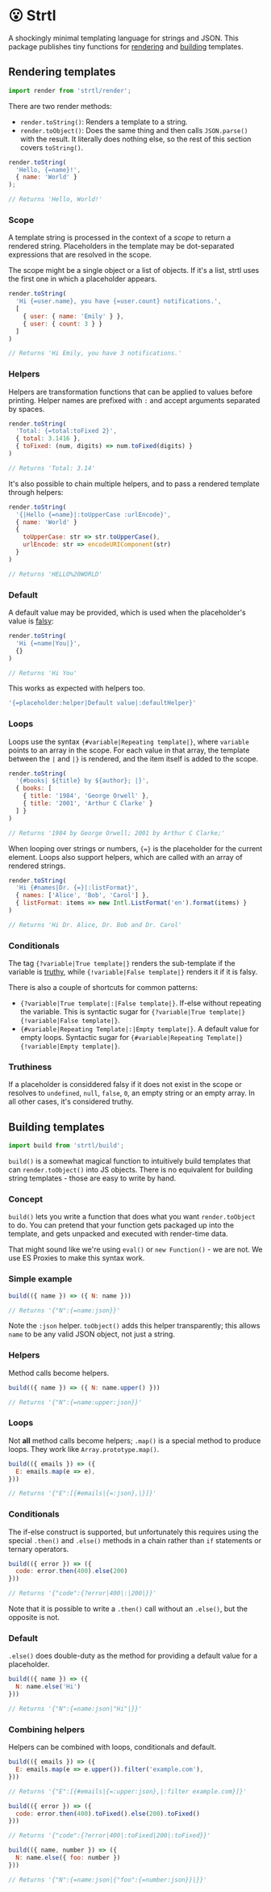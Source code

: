 # 😮 Strtl

A shockingly minimal templating language for strings and JSON. This package publishes tiny functions for [rendering](#rendering-templates) and [building](#building-templates) templates.

## Rendering templates

```js
import render from 'strtl/render';
```

There are two render methods:
- `render.toString()`: Renders a template to a string.
- `render.toObject()`: Does the same thing and then calls `JSON.parse()` with the result. It literally does nothing else, so the rest of this section covers `toString()`.

```js
render.toString(
  'Hello, {=name}!',
  { name: 'World' }
);

// Returns 'Hello, World!'
```

### Scope

A template string is processed in the context of a *scope* to return a rendered string. Placeholders in the template may be dot-separated expressions that are resolved in the scope.

The scope might be a single object or a list of objects. If it's a list, strtl uses the first one in which a placeholder appears.

```js
render.toString(
  'Hi {=user.name}, you have {=user.count} notifications.',
  [
    { user: { name: 'Emily' } },
    { user: { count: 3 } }
  ]
)

// Returns 'Hi Emily, you have 3 notifications.'
```

### Helpers

Helpers are transformation functions that can be applied to values before printing. Helper names are prefixed with `:` and accept arguments separated by spaces.

```js
render.toString(
  'Total: {=total:toFixed 2}',
  { total: 3.1416 },
  { toFixed: (num, digits) => num.toFixed(digits) }
)

// Returns 'Total: 3.14'
```

It's also possible to chain multiple helpers, and to pass a rendered template through helpers:

```js
render.toString(
  '{|Hello {=name}|:toUpperCase :urlEncode}',
  { name: 'World' }
  {
    toUpperCase: str => str.toUpperCase(),
    urlEncode: str => encodeURIComponent(str)
  }
)

// Returns 'HELLO%20WORLD'
```

### Default

A default value may be provided, which is used when the placeholder's value is [falsy](#truthiness):

```js
render.toString(
  'Hi {=name|You|}',
  {}
)

// Returns 'Hi You'
```

This works as expected with helpers too.

```js
'{=placeholder:helper|Default value|:defaultHelper}'
```

### Loops

Loops use the syntax `{#variable|Repeating template|}`, where `variable` points to an array in the scope. For each value in that array, the template between the `|` and `|}` is rendered, and the item itself is added to the scope.

```js
render.toString(
  '{#books| ${title} by ${author}; |}',
  { books: [
    { title: '1984', 'George Orwell' },
    { title: '2001', 'Arthur C Clarke' }
  ] }
)

// Returns '1984 by George Orwell; 2001 by Arthur C Clarke;'
```

When looping over strings or numbers, `{=}` is the placeholder for the current element. Loops also support helpers, which are called with an array of rendered strings.

```js
render.toString(
  'Hi {#names|Dr. {=}|:listFormat}',
  { names: ['Alice', 'Bob', 'Carol'] },
  { listFormat: items => new Intl.ListFormat('en').format(items) }
)

// Returns 'Hi Dr. Alice, Dr. Bob and Dr. Carol'
```

### Conditionals

The tag `{?variable|True template|}` renders the sub-template if the variable is [truthy](#truthiness), while `{!variable|False template|}` renders it if it is falsy.

There is also a couple of shortcuts for common patterns:

- `{?variable|True template|:|False template|}`. If-else without repeating the variable. This is syntactic sugar for `{?variable|True template|}{!variable|False template|}`.
- `{#variable|Repeating Template|:|Empty template|}`. A default value for empty loops. Syntactic sugar for `{#variable|Repeating Template|}{!variable|Empty template|}`.

### Truthiness

If a placeholder is considdered falsy if it does not exist in the scope or resolves to `undefined`, `null`, `false`, `0`, an empty string or an empty array. In all other cases, it's considered truthy.

## Building templates

```js
import build from 'strtl/build';
```

`build()` is a somewhat magical function to intuitively build templates that can `render.toObject()` into JS objects. There is no equivalent for building string templates - those are easy to write by hand.

### Concept

`build()` lets you write a function that does what you want `render.toObject` to do. You can pretend that your function gets packaged up into the template, and gets unpacked and executed with render-time data.

That might sound like we're using `eval()` or `new Function()` - we are not. We use ES Proxies to make this syntax work.

### Simple example

```js
build(({ name }) => ({ N: name }))

// Returns '{"N":{=name:json}}'
```

Note the `:json` helper. `toObject()` adds this helper transparently; this allows `name` to be any valid JSON object, not just a string.

### Helpers

Method calls become helpers.

```js
build(({ name }) => ({ N: name.upper() }))

// Returns '{"N":{=name:upper:json}}'
```

### Loops

Not **all** method calls become helpers; `.map()` is a special method to produce loops. They work like `Array.prototype.map()`.

```js
build(({ emails }) => ({
  E: emails.map(e => e),
}))

// Returns '{"E":[{#emails|{=:json},|}]}'
```

### Conditionals

The if-else construct is supported, but unfortunately this requires using the special `.then()` and `.else()` methods in a chain rather than `if` statements or ternary operators.

```js
build(({ error }) => ({
  code: error.then(400).else(200)
}))

// Returns '{"code":{?error|400|:|200|}}'
```

Note that it is possible to write a `.then()` call without an `.else()`, but the opposite is not.

### Default

`.else()` does double-duty as the method for providing a default value for a placeholder.

```js
build(({ name }) => ({
  N: name.else('Hi')
}))

// Returns '{"N":{=name:json|"Hi"|}}'
```

### Combining helpers

Helpers can be combined with loops, conditionals and default.

```js
build(({ emails }) => ({
  E: emails.map(e => e.upper()).filter('example.com'),
}))

// Returns '{"E":[{#emails|{=:upper:json},|:filter example.com}]}'
```

```js
build(({ error }) => ({
  code: error.then(400).toFixed().else(200).toFixed()
}))

// Returns '{"code":{?error|400|:toFixed|200|:toFixed}}'
```

```js
build(({ name, number }) => ({
  N: name.else({ foo: number })
}))

// Returns '{"N":{=name:json|{"foo":{=number:json}}|}}'
```
